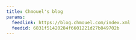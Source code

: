 ```yaml
---
title: Chmouel's blog
params:
  feedlink: https://blog.chmouel.com/index.xml
  feedid: 6831f51420284f6601221d27b849702b
---
```

